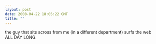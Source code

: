 ```yaml
---
layout: post
date: 2008-04-22 18:05:22 GMT
title: ""
---
```

the guy that sits across from me (in a different department) surfs the web ALL DAY LONG.